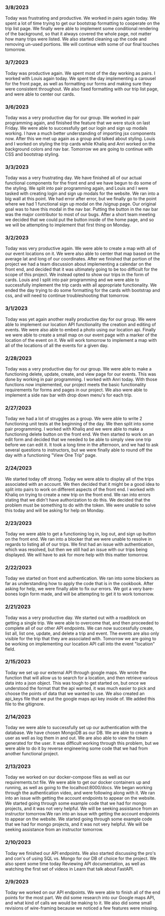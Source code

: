 ### 3/8/2023

Today was frustrating and productive. We worked in pairs again today. We spent a lot of time trying to get our bootstrap formatting to cooperate on the trip list page. We finally were able to implement some conditional rendering of the background, so that it always covered the whole page, not matter how many trips were listed. We also started cleaning up the code and removing un-used portions. We will continue with some of our final touches tomorrow.

### 3/7/2023

Today was productive again. We spent most of the day working as pairs. I worked with Louis again today. We spent the day implementing a carousel for the front page, as well as formatting our forms and making sure they were consistent throughout. We also fixed formatting with our trip list page, and were able to center our cards.

### 3/6/2023

Today was a very productive day for our group. We worked in pair programming again, and finished the feature that we were stuck on last Friday. We were able to successfully get our login and sign up modals working. I have a much better understanding of importing jsx components now. After this we met up again as a group and talked about styling. Louis and I worked on styling the trip cards while Khaliq and Anri worked on the background colors and nav bar. Tomorrow we are going to continue with CSS and bootstrap styling.

### 3/3/2023

Today was a very frustrating day. We have finished all of our actual functional components for the front end and we have begun to do some of the styling. We split into pair programming again, and Louis and I were tasked with creating login and sign up modals for the website. We ran into a big wall at this point. We had error after error, but we finally go to the point where we had 1 functional sign up modal on the /signup page. Our original goal was to have this modal in the nav bar. Putting the button in the nav bar was the major contributor to most of our bugs. After a short team meeting we decided that we could put the button inside of the home page, and so we will be attempting to implement that first thing on Monday.

### 3/2/2023

Today was very productive again. We were able to create a map with all of our event locations on it. We were also able to center that map based on the average lat and long of our coordinates. After we finished that portion of the project we had a team discussion about implementing a calendar on the front end, and decided that it was ultimately going to be too difficult for the scope of this project. We instead opted to show our trips in the form of cards. Louis and I split into pair programming and we were able to successfully implement the trip cards with all appropriate functionality. We ended the day trying to do some formatting for the cards with bootstrap and css, and will need to continue troubleshooting that tomorrow.

### 3/1/2023

Today was yet again another really productive day for our group. We were able to implement our location API functionality the creation and editing of events. We were also able to embed a photo using our location api. Finally we were able to create a small map on our event page with a marker of the location of the event on it. We will work tomorrow to implement a map with all of the locations of all the events for a given day.

### 2/28/2023

Today was a very productive day for our group. We were able to make a functioning delete, update, create, and view page for our events. This was done by working in pair programming. I worked with Anri today. With those functions now implemented, our project meets the basic functionality requirements for forms and pages in our project. We also were able to implement a side nav bar with drop down menu's for each trip.

### 2/27/2023

Today we had a lot of struggles as a group. We were able to write 2 functioning unit tests at the beginning of the day. We then split into some pair programming. I worked with Khaliq and we were able to make a functioning delete button on the front end. We then started to work on an edit form and decided that we needed to be able to simply view one trip before we can edit it. It took a long time in the afternoon, and we had to ask several questions to instructors, but we were finally able to round off the day with a functioning "View One Trip" page.

### 2/24/2023

We started today off strong. Today we were able to display all of the trips associated with an account. We then decided that it might be a good idea to split into pairs to work on different aspects of the front end. I worked with Khaliq on trying to create a new trip on the front end. We ran into errors stating that we didn't have authorization to do this. We decided that the problem must be something to do with the token. We were unable to solve this today and will be asking for help on Monday.


### 2/23/2023

Today we were able to get a functioning log in, log out, and sign up button on the front end. We ran into a blocker that we were unable to resolve in regards to listing all of our trips. We first had an issue with authentication, which was resolved, but then we still had an issue with our trips being displayed. We will have to ask for more help with this matter tomorrow.

### 2/22/2023

Today we started on front end authentication. We ran into some blockers as far as understanding how to apply the code that is in the cookbook. After asking for help, we were finally able to fix our errors. We got a very bare-bones login form made, and will be attempting to get it to work tomorrow.

### 2/21/2023

Today was a very productive day. We started out with a roadblock on getting a single trip. We were able to overcome that, and then proceeded to complete all of our other API endpoints. We can now successfully create, list all, list one, update, and delete a trip and event. The events are also only visible for the trip that they are associated with. Tomorrow we are going to be working on implementing our location API call into the event "location" field.

### 2/15/2023

Today we set up our external API through google maps. We wrote the function that will allow us to search for a location, and then retrieve various data into a json object. This was tough to get started on, but once we understood the format that the api wanted, it was much easier to pick and choose the points of data that we wanted to use. We also created an api_keys file that we put the google maps api key inside of. We added this file to the gitignore.

### 2/14/2023

Today we were able to successfully set up our authentication with the database. We have chosen MongoDB as our DB. We are able to create a user as well as log them in and out. We are also able to view the token generated for the user. It was difficult working through this problem, but we were able to do it by reverse engineering some code that we had from another functional project.

### 2/13/2023

Today we worked on our docker-compose files as well as our requirements.txt file. We were able to get our docker containers up and running, as well as going to the localhost:8000/docs. We began working through the authentication video, and were following along with it. We ran into an issue with getting the account endpoints to appear on the website. We started going through some example code that we had for mongo projects, and it was not very helpful. We will be seeking assistance from an instructor tomorrow.We ran into an issue with getting the account endpoints to appear on the website. We started going through some example code that we had for mongo projects, and it was not very helpful. We will be seeking assistance from an instructor tomorrow.

### 2/10/2023

Today we finished our API endpoints. We also started discussing the pro's and con's of using SQL vs. Mongo for our DB of choice for the project. We also spent some time today Reviewing API documentation, as well as watching the first set of videos in Learn that talk about FastAPI.

### 2/9/2023

Today we worked on our API endpoints. We were able to finish all of the end points for the most part. We did some research into our Google maps API, and what kind of calls we would be making to it. We also did some small revisions of wire-framing because we noticed a few features were missing.
